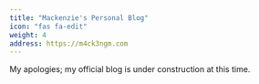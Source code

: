 ```yaml
---
title: "Mackenzie's Personal Blog"
icon: "fas fa-edit"
weight: 4
address: https://m4ck3ngm.com
---
```

My apologies; my official blog is under construction at this time.
